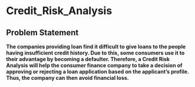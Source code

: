 # Credit_Risk_Analysis
## Problem Statement

**The companies providing loan find it difficult to give loans to the people having insufficient credit history. Due to this, some consumers use it to their advantage by becoming a defaulter. Therefore, a Credit Risk Analysis will help the consumer finance company to take a decision of approving or rejecting a loan application based on the applicant’s profile. Thus, the company can then avoid financial loss.**
